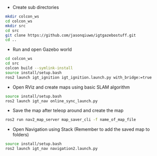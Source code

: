 - Create sub directories
```bash
mkdir colcon_ws
cd colcon_ws
mkdir src
cd src
git clone https://github.com/jasonqiuwo/igtgazebostuff.git
cd ..
```


- Run and open Gazebo world 
```bash
cd colcon_ws
cd src
colcon build --symlink-install 
source install/setup.bash
ros2 launch igt_ignition igt_ignition.launch.py with_bridge:=true
```

- Open RViz and create maps using basic SLAM algorithm 
```bash
source install/setup.bash
ros2 launch igt_nav online_sync_launch.py
```

- Save the map after teleop around and  create the map
```bash
ros2 run nav2_map_server map_saver_cli -f name_of_map_file
```

- Open Navigation using Stack (Remember to add the saved map to folders)
```bash
source install/setup.bash
ros2 launch igt_nav navigation2.launch.py
